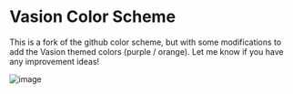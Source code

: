 # Vasion Color Scheme

This is a fork of the github color scheme, but with some modifications to add the Vasion themed colors (purple / orange). Let me know if you have any improvement ideas!

![image](https://user-images.githubusercontent.com/48261561/143154686-2d87d5fa-1f4f-48f5-8d67-0ecf5b212385.png)
